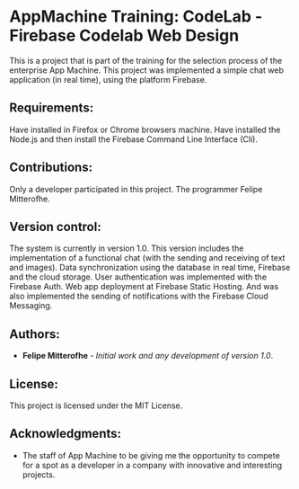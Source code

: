# AppMachine Training: CodeLab - Firebase Codelab Web Design

This is a project that is part of the training for the selection process of the enterprise App Machine. This project was implemented a simple chat web application (in real time), using the platform Firebase.

## Requirements:

Have installed in Firefox or Chrome browsers machine. Have installed the Node.js and then install the Firebase Command Line Interface (Cli).

## Contributions:

Only a developer participated in this project. The programmer Felipe Mitterofhe.

## Version control:

The system is currently in version 1.0. This version includes the implementation of a functional chat (with the sending and receiving of text and images). Data synchronization using the database in real time, Firebase and the cloud storage. User authentication was implemented with the Firebase Auth. Web app deployment at Firebase Static Hosting. And was also implemented the sending of notifications with the Firebase Cloud Messaging.

## Authors:

* **Felipe Mitterofhe** - *Initial work and any development of version 1.0*.

## License:

This project is licensed under the MIT License.

## Acknowledgments:

* The staff of App Machine to be giving me the opportunity to compete for a spot as a developer in a company with innovative and interesting projects.
